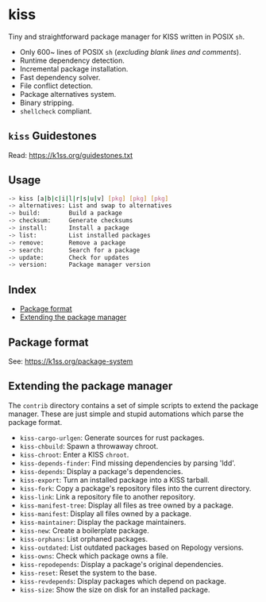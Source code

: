 # kiss

Tiny and straightforward package manager for KISS written in POSIX `sh`.

- Only 600~ lines of POSIX `sh` (*excluding blank lines and comments*).
- Runtime dependency detection.
- Incremental package installation.
- Fast dependency solver.
- File conflict detection.
- Package alternatives system.
- Binary stripping.
- `shellcheck` compliant.


## `kiss` Guidestones

Read: https://k1ss.org/guidestones.txt

## Usage

```sh
-> kiss [a|b|c|i|l|r|s|u|v] [pkg] [pkg] [pkg]
-> alternatives: List and swap to alternatives
-> build:        Build a package
-> checksum:     Generate checksums
-> install:      Install a package
-> list:         List installed packages
-> remove:       Remove a package
-> search:       Search for a package
-> update:       Check for updates
-> version:      Package manager version
```

## Index

<!-- vim-markdown-toc GFM -->

* [Package format](#package-format)
* [Extending the package manager](#extending-the-package-manager)

<!-- vim-markdown-toc -->


## Package format

See: <https://k1ss.org/package-system>


## Extending the package manager

The `contrib` directory contains a set of simple scripts to extend the package manager. These are just simple and stupid automations which parse the package format.

- `kiss-cargo-urlgen`: Generate sources for rust packages.
- `kiss-chbuild`: Spawn a throwaway chroot.
- `kiss-chroot`: Enter a KISS `chroot`.
- `kiss-depends-finder`: Find missing dependencies by parsing 'ldd'.
- `kiss-depends`: Display a package's dependencies.
- `kiss-export`: Turn an installed package into a KISS tarball.
- `kiss-fork`: Copy a package's repository files into the current directory.
- `kiss-link`: Link a repository file to another repository.
- `kiss-manifest-tree`: Display all files as tree owned by a package.
- `kiss-manifest`: Display all files owned by a package.
- `kiss-maintainer`: Display the package maintainers.
- `kiss-new`: Create a boilerplate package.
- `kiss-orphans`: List orphaned packages.
- `kiss-outdated`: List outdated packages based on Repology versions.
- `kiss-owns`: Check which package owns a file.
- `kiss-repodepends`: Display a package's original dependencies.
- `kiss-reset`: Reset the system to the base.
- `kiss-revdepends`: Display packages which depend on package.
- `kiss-size`: Show the size on disk for an installed package.

